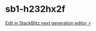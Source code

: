 # sb1-h232hx2f

[Edit in StackBlitz next generation editor ⚡️](https://stackblitz.com/~/github.com/Pugani333/sb1-h232hx2f)